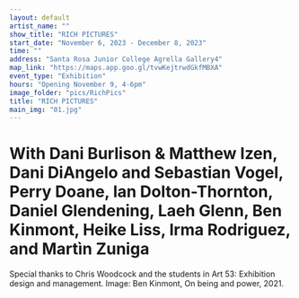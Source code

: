 ```yaml
---
layout: default
artist_name: ""
show_title: "RICH PICTURES"
start_date: "November 6, 2023 - December 8, 2023"
time: ""
address: "Santa Rosa Junior College Agrella Gallery4"
map_link: "https://maps.app.goo.gl/tvwKejtrwdGkfMBXA"
event_type: "Exhibition"
hours: "Opening November 9, 4-6pm"
image_folder: "pics/RichPics"
title: "RICH PICTURES"
main_img: "01.jpg"
---
```

# With Dani Burlison & Matthew Izen, Dani DiAngelo and Sebastian Vogel, Perry Doane, Ian Dolton-Thornton, Daniel Glendening, Laeh Glenn, Ben Kinmont, Heike Liss, Irma Rodriguez, and Martìn Zuniga

Special thanks to Chris Woodcock and the students in Art 53: Exhibition design and management. Image: Ben Kinmont, On being and power, 2021.
